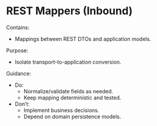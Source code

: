 # REST Mappers (Inbound)

Contains:

- Mappings between REST DTOs and application models.

Purpose:

- Isolate transport-to-application conversion.

Guidance:

- Do:
    - Normalize/validate fields as needed.
    - Keep mapping deterministic and tested.
- Don’t:
    - Implement business decisions.
    - Depend on domain persistence models.
